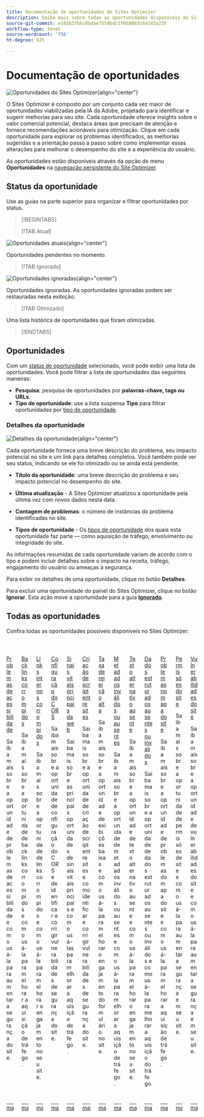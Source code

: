 ```yaml
---
title: Documentação de oportunidades do Sites Optimizer
description: Saiba mais sobre todas as oportunidades disponíveis do Site Optimizer e como usá-las para melhorar o desempenho do seu site.
source-git-commit: e103b37bbc0bdae7554bdc1f058083c64143a235
workflow-type: tm+mt
source-wordcount: '756'
ht-degree: 92%

---
```



# Documentação de oportunidades

![Oportunidades do Sites Optimizer](./assets/overview/hero.png){align="center"}


O Sites Optimizer é composto por um conjunto cada vez maior de oportunidades viabilizadas pela IA da Adobe, projetado para identificar e sugerir melhorias para seu site. Cada oportunidade oferece insights sobre o valor comercial potencial, destaca áreas que precisam de atenção e fornece recomendações acionáveis para otimização. Clique em cada oportunidade para explorar os problemas identificados, as melhorias sugeridas e a orientação passo a passo sobre como implementar essas alterações para melhorar o desempenho do site e a experiência do usuário.

As oportunidades estão disponíveis através da opção de menu **Oportunidades** na [navegação persistente do Site Optimizer](/help/documentation/basics.md#navigation).

## Status da oportunidade

Use as guias na parte superior para organizar e filtrar oportunidades por status.

>[!BEGINTABS]

>[!TAB Atual]

![Oportunidades atuais](./assets/overview/current.png){align="center"}

Oportunidades pendentes no momento.

>[!TAB Ignorado]

![Oportunidades ignoradas](./assets/overview/ignored.png){align="center"}

Oportunidades ignoradas. As oportunidades ignoradas podem ser restauradas nesta exibição.

>[!TAB Otimizado]

Uma lista histórica de oportunidades que foram otimizadas.

>[!ENDTABS]

## Oportunidades

Com um [status de oportunidade](#opportunity-status) selecionado, você pode exibir uma lista de oportunidades. Você pode filtrar a lista de oportunidades das seguintes maneiras:

* **Pesquisa**: pesquisa de oportunidades por **palavras-chave, tags ou URLs**.
* **Tipo de oportunidade**: use a lista suspensa **Tipo** para filtrar oportunidades por [tipo de oportunidade](/help/opportunity-types/overview.md).

### Detalhes da oportunidade

![Detalhes da oportunidade](/help/documentation/opportunities/assets/overview/opportunity-details.png){align="center"}

Cada oportunidade fornece uma breve descrição do problema, seu impacto potencial no site e um link para detalhes completos. Você também pode ver seu status, indicando se ele foi otimizado ou se ainda está pendente.

* **Título da oportunidade**: uma breve descrição do problema e seu impacto potencial no desempenho do site.
* **Última atualização** - A Sites Optimizer atualizou a oportunidade pela última vez com novos dados nesta data.

* **Contagem de problemas**: o número de instâncias do problema identificadas no site.
* **Tipos de oportunidade** - Os [tipos de oportunidade](/help/opportunity-types/overview.md) dos quais esta oportunidade faz parte — como aquisição de tráfego, envolvimento ou integridade do site.

As informações resumidas de cada oportunidade variam de acordo com o tipo e podem incluir detalhes sobre o impacto na receita, tráfego, engajamento do usuário ou ameaças à segurança.

Para exibir os detalhes de uma oportunidade, clique no botão **Detalhes**.

Para excluir uma oportunidade do painel do Sites Optimizer, clique no botão **Ignorar**.  Esta ação move a oportunidade para a guia [**Ignorado**](#opportunity-status).

## Todas as oportunidades

Confira todas as oportunidades possíveis disponíveis no Sites Optimizer:

<!-- CARDS

* ./accessibility-issues.md
  {title=Accessibility issues}
  {image=../../assets/common/card-arrows.png} 
* ./broken-backlinks.md
  {title=Broken backlinks}
  {image=../../assets/common/card-arrows.png}
* ./broken-internal-links.md
  {title=Broken internal links}
  {image=../../assets/common/card-link.png}
* ./cors-configuration.md
  {title=CORS configuration}
  {image=../../assets/common/card-code.png}
* ./core-web-vitals.md
  {title=Core web vitals}
  {image=../../assets/common/card-performance.png}
* ./cross-site-scripting.md
  {title=Cross-site scripting}
  {image=../../assets/common/card-code.png}
* ./high-bounce-rate.md
  {title=High bounce rate}
  {image=../../assets/common/card-arrows.png}    
* ./invalid-or-missing-metadata.md
  {title=Invalid or missing metadata}
  {image=../../assets/common/card-code.png}
* ./missing-alt-text.md
  {title=Missing alt text}
  {image=../../assets/common/card-arrows.png}
* ./missing-invalid-structured-data.md
  {title=Missing or invalid structured data}
  {image=../../assets/common/card-bag.png}
* ./sitemap-issues.md
  {title=Sitemap issues}
  {image=../../assets/common/card-relationship.png}
* ./website-permissions.md
  {title=Website permissions}
  {image=../../assets/common/card-people.png}
* ./website-vulnerabilities.md
  {title=Website vulnerabilities}
  {image=../../assets/common/card-puzzle.png}
  
--->
<!-- START CARDS HTML - DO NOT MODIFY BY HAND -->
<div class="columns">
    <div class="column is-half-tablet is-half-desktop is-one-third-widescreen" aria-label="Accessibility issues">
        <div class="card" style="height: 100%; display: flex; flex-direction: column; height: 100%;">
            <div class="card-image">
                <figure class="image x-is-16by9">
                    <a href="./accessibility-issues.md" title="Problemas de acessibilidade" target="_blank" rel="referrer">
                        <img class="is-bordered-r-small" src="../../assets/common/card-arrows.png" alt="Problemas de acessibilidade"
                             style="width: 100%; aspect-ratio: 16 / 9; object-fit: cover; overflow: hidden; display: block; margin: auto;">
                    </a>
                </figure>
            </div>
            <div class="card-content is-padded-small" style="display: flex; flex-direction: column; flex-grow: 1; justify-content: space-between;">
                <div class="top-card-content">
                    <p class="headline is-size-6 has-text-weight-bold">
                        <a href="./accessibility-issues.md" target="_blank" rel="referrer" title="Problemas de acessibilidade">Problemas de acessibilidade</a>
                    </p>
                    <p class="is-size-6">Saiba mais sobre a oportunidade de problemas de acessibilidade e como usá-la para aumentar a segurança do site.</p>
                </div>
                <a href="./accessibility-issues.md" target="_blank" rel="referrer" class="spectrum-Button spectrum-Button--outline spectrum-Button--primary spectrum-Button--sizeM" style="align-self: flex-start; margin-top: 1rem;">
                    <span class="spectrum-Button-label has-no-wrap has-text-weight-bold">Saiba mais</span>
                </a>
            </div>
        </div>
    </div>
    <div class="column is-half-tablet is-half-desktop is-one-third-widescreen" aria-label="Broken backlinks">
        <div class="card" style="height: 100%; display: flex; flex-direction: column; height: 100%;">
            <div class="card-image">
                <figure class="image x-is-16by9">
                    <a href="./broken-backlinks.md" title="Backlinks corrompidos" target="_blank" rel="referrer">
                        <img class="is-bordered-r-small" src="../../assets/common/card-arrows.png" alt="Backlinks corrompidos"
                             style="width: 100%; aspect-ratio: 16 / 9; object-fit: cover; overflow: hidden; display: block; margin: auto;">
                    </a>
                </figure>
            </div>
            <div class="card-content is-padded-small" style="display: flex; flex-direction: column; flex-grow: 1; justify-content: space-between;">
                <div class="top-card-content">
                    <p class="headline is-size-6 has-text-weight-bold">
                        <a href="./broken-backlinks.md" target="_blank" rel="referrer" title="Backlinks corrompidos">Backlinks corrompidos</a>
                    </p>
                    <p class="is-size-6">Saiba mais sobre a oportunidade de backlinks corrompidos e como usá-la para melhorar a aquisição de tráfego.</p>
                </div>
                <a href="./broken-backlinks.md" target="_blank" rel="referrer" class="spectrum-Button spectrum-Button--outline spectrum-Button--primary spectrum-Button--sizeM" style="align-self: flex-start; margin-top: 1rem;">
                    <span class="spectrum-Button-label has-no-wrap has-text-weight-bold">Saiba mais</span>
                </a>
            </div>
        </div>
    </div>
    <div class="column is-half-tablet is-half-desktop is-one-third-widescreen" aria-label="Broken internal links">
        <div class="card" style="height: 100%; display: flex; flex-direction: column; height: 100%;">
            <div class="card-image">
                <figure class="image x-is-16by9">
                    <a href="./broken-internal-links.md" title="Links internos corrompidos" target="_blank" rel="referrer">
                        <img class="is-bordered-r-small" src="../../assets/common/card-link.png" alt="Links internos corrompidos"
                             style="width: 100%; aspect-ratio: 16 / 9; object-fit: cover; overflow: hidden; display: block; margin: auto;">
                    </a>
                </figure>
            </div>
            <div class="card-content is-padded-small" style="display: flex; flex-direction: column; flex-grow: 1; justify-content: space-between;">
                <div class="top-card-content">
                    <p class="headline is-size-6 has-text-weight-bold">
                        <a href="./broken-internal-links.md" target="_blank" rel="referrer" title="Links internos corrompidos">Links internos corrompidos</a>
                    </p>
                    <p class="is-size-6">Saiba mais sobre a oportunidade de links corrompidos e como usá-la para melhorar o engajamento no seu site.</p>
                </div>
                <a href="./broken-internal-links.md" target="_blank" rel="referrer" class="spectrum-Button spectrum-Button--outline spectrum-Button--primary spectrum-Button--sizeM" style="align-self: flex-start; margin-top: 1rem;">
                    <span class="spectrum-Button-label has-no-wrap has-text-weight-bold">Saiba mais</span>
                </a>
            </div>
        </div>
    </div>
    <div class="column is-half-tablet is-half-desktop is-one-third-widescreen" aria-label="CORS configuration">
        <div class="card" style="height: 100%; display: flex; flex-direction: column; height: 100%;">
            <div class="card-image">
                <figure class="image x-is-16by9">
                    <a href="./cors-configuration.md" title="Configuração do CORS" target="_blank" rel="referrer">
                        <img class="is-bordered-r-small" src="../../assets/common/card-code.png" alt="Configuração do CORS"
                             style="width: 100%; aspect-ratio: 16 / 9; object-fit: cover; overflow: hidden; display: block; margin: auto;">
                    </a>
                </figure>
            </div>
            <div class="card-content is-padded-small" style="display: flex; flex-direction: column; flex-grow: 1; justify-content: space-between;">
                <div class="top-card-content">
                    <p class="headline is-size-6 has-text-weight-bold">
                        <a href="./cors-configuration.md" target="_blank" rel="referrer" title="Configuração do CORS">Configuração do CORS</a>
                    </p>
                    <p class="is-size-6">Saiba mais sobre a oportunidade de configuração do CORS e de identificar e corrigir vulnerabilidades de segurança do site.</p>
                </div>
                <a href="./cors-configuration.md" target="_blank" rel="referrer" class="spectrum-Button spectrum-Button--outline spectrum-Button--primary spectrum-Button--sizeM" style="align-self: flex-start; margin-top: 1rem;">
                    <span class="spectrum-Button-label has-no-wrap has-text-weight-bold">Saiba mais</span>
                </a>
            </div>
        </div>
    </div>
    <div class="column is-half-tablet is-half-desktop is-one-third-widescreen" aria-label="Core web vitals">
        <div class="card" style="height: 100%; display: flex; flex-direction: column; height: 100%;">
            <div class="card-image">
                <figure class="image x-is-16by9">
                    <a href="./core-web-vitals.md" title="Sinais vitais principais da web" target="_blank" rel="referrer">
                        <img class="is-bordered-r-small" src="../../assets/common/card-performance.png" alt="Sinais vitais principais da web"
                             style="width: 100%; aspect-ratio: 16 / 9; object-fit: cover; overflow: hidden; display: block; margin: auto;">
                    </a>
                </figure>
            </div>
            <div class="card-content is-padded-small" style="display: flex; flex-direction: column; flex-grow: 1; justify-content: space-between;">
                <div class="top-card-content">
                    <p class="headline is-size-6 has-text-weight-bold">
                        <a href="./core-web-vitals.md" target="_blank" rel="referrer" title="Sinais vitais principais da web">Sinais vitais principais da web</a>
                    </p>
                    <p class="is-size-6">Saiba mais sobre as principais oportunidades de sinais vitais principais e como usá-las para melhorar a aquisição de tráfego.</p>
                </div>
                <a href="./core-web-vitals.md" target="_blank" rel="referrer" class="spectrum-Button spectrum-Button--outline spectrum-Button--primary spectrum-Button--sizeM" style="align-self: flex-start; margin-top: 1rem;">
                    <span class="spectrum-Button-label has-no-wrap has-text-weight-bold">Saiba mais</span>
                </a>
            </div>
        </div>
    </div>
    <div class="column is-half-tablet is-half-desktop is-one-third-widescreen" aria-label="Cross-site scripting">
        <div class="card" style="height: 100%; display: flex; flex-direction: column; height: 100%;">
            <div class="card-image">
                <figure class="image x-is-16by9">
                    <a href="./cross-site-scripting.md" title="Criação de script entre sites" target="_blank" rel="referrer">
                        <img class="is-bordered-r-small" src="../../assets/common/card-code.png" alt="Criação de script entre sites"
                             style="width: 100%; aspect-ratio: 16 / 9; object-fit: cover; overflow: hidden; display: block; margin: auto;">
                    </a>
                </figure>
            </div>
            <div class="card-content is-padded-small" style="display: flex; flex-direction: column; flex-grow: 1; justify-content: space-between;">
                <div class="top-card-content">
                    <p class="headline is-size-6 has-text-weight-bold">
                        <a href="./cross-site-scripting.md" target="_blank" rel="referrer" title="Criação de script entre sites">Criação de script entre sites</a>
                    </p>
                    <p class="is-size-6">Saiba mais sobre a oportunidade de criação de script entre sites e como identificar e corrigir vulnerabilidades de segurança do site.</p>
                </div>
                <a href="./cross-site-scripting.md" target="_blank" rel="referrer" class="spectrum-Button spectrum-Button--outline spectrum-Button--primary spectrum-Button--sizeM" style="align-self: flex-start; margin-top: 1rem;">
                    <span class="spectrum-Button-label has-no-wrap has-text-weight-bold">Saiba mais</span>
                </a>
            </div>
        </div>
    </div>
    <div class="column is-half-tablet is-half-desktop is-one-third-widescreen" aria-label="High bounce rate">
        <div class="card" style="height: 100%; display: flex; flex-direction: column; height: 100%;">
            <div class="card-image">
                <figure class="image x-is-16by9">
                    <a href="./high-bounce-rate.md" title="Taxa de rejeição alta" target="_blank" rel="referrer">
                        <img class="is-bordered-r-small" src="../../assets/common/card-arrows.png" alt="Taxa de rejeição alta"
                             style="width: 100%; aspect-ratio: 16 / 9; object-fit: cover; overflow: hidden; display: block; margin: auto;">
                    </a>
                </figure>
            </div>
            <div class="card-content is-padded-small" style="display: flex; flex-direction: column; flex-grow: 1; justify-content: space-between;">
                <div class="top-card-content">
                    <p class="headline is-size-6 has-text-weight-bold">
                        <a href="./high-bounce-rate.md" target="_blank" rel="referrer" title="Taxa de rejeição alta">Taxa de rejeição alta</a>
                    </p>
                    <p class="is-size-6">Saiba mais sobre a oportunidade de exibições baixas e como usá-la para melhorar o engajamento do formulário no site.</p>
                </div>
                <a href="./high-bounce-rate.md" target="_blank" rel="referrer" class="spectrum-Button spectrum-Button--outline spectrum-Button--primary spectrum-Button--sizeM" style="align-self: flex-start; margin-top: 1rem;">
                    <span class="spectrum-Button-label has-no-wrap has-text-weight-bold">Saiba mais</span>
                </a>
            </div>
        </div>
    </div>
    <div class="column is-half-tablet is-half-desktop is-one-third-widescreen" aria-label="Invalid or missing metadata">
        <div class="card" style="height: 100%; display: flex; flex-direction: column; height: 100%;">
            <div class="card-image">
                <figure class="image x-is-16by9">
                    <a href="./invalid-or-missing-metadata.md" title="Metadados inválidos ou ausentes" target="_blank" rel="referrer">
                        <img class="is-bordered-r-small" src="../../assets/common/card-code.png" alt="Metadados inválidos ou ausentes"
                             style="width: 100%; aspect-ratio: 16 / 9; object-fit: cover; overflow: hidden; display: block; margin: auto;">
                    </a>
                </figure>
            </div>
            <div class="card-content is-padded-small" style="display: flex; flex-direction: column; flex-grow: 1; justify-content: space-between;">
                <div class="top-card-content">
                    <p class="headline is-size-6 has-text-weight-bold">
                        <a href="./invalid-or-missing-metadata.md" target="_blank" rel="referrer" title="Metadados inválidos ou ausentes">Metadados inválidos ou ausentes</a>
                    </p>
                    <p class="is-size-6">Saiba mais sobre a oportunidade de metadados inválidos ou ausentes e como usá-la para melhorar a aquisição de tráfego.</p>
                </div>
                <a href="./invalid-or-missing-metadata.md" target="_blank" rel="referrer" class="spectrum-Button spectrum-Button--outline spectrum-Button--primary spectrum-Button--sizeM" style="align-self: flex-start; margin-top: 1rem;">
                    <span class="spectrum-Button-label has-no-wrap has-text-weight-bold">Saiba mais</span>
                </a>
            </div>
        </div>
    </div>
    <div class="column is-half-tablet is-half-desktop is-one-third-widescreen" aria-label="Missing alt text">
        <div class="card" style="height: 100%; display: flex; flex-direction: column; height: 100%;">
            <div class="card-image">
                <figure class="image x-is-16by9">
                    <a href="./missing-alt-text.md" title="Texto alternativo ausente" target="_blank" rel="referrer">
                        <img class="is-bordered-r-small" src="../../assets/common/card-arrows.png" alt="Texto alternativo ausente"
                             style="width: 100%; aspect-ratio: 16 / 9; object-fit: cover; overflow: hidden; display: block; margin: auto;">
                    </a>
                </figure>
            </div>
            <div class="card-content is-padded-small" style="display: flex; flex-direction: column; flex-grow: 1; justify-content: space-between;">
                <div class="top-card-content">
                    <p class="headline is-size-6 has-text-weight-bold">
                        <a href="./missing-alt-text.md" target="_blank" rel="referrer" title="Texto alternativo ausente">Texto alternativo ausente</a>
                    </p>
                    <p class="is-size-6">Saiba mais sobre a oportunidade de texto alternativo ausente e como usá-la para melhorar o engajamento no seu site.</p>
                </div>
                <a href="./missing-alt-text.md" target="_blank" rel="referrer" class="spectrum-Button spectrum-Button--outline spectrum-Button--primary spectrum-Button--sizeM" style="align-self: flex-start; margin-top: 1rem;">
                    <span class="spectrum-Button-label has-no-wrap has-text-weight-bold">Saiba mais</span>
                </a>
            </div>
        </div>
    </div>
    <div class="column is-half-tablet is-half-desktop is-one-third-widescreen" aria-label="Missing or invalid structured data">
        <div class="card" style="height: 100%; display: flex; flex-direction: column; height: 100%;">
            <div class="card-image">
                <figure class="image x-is-16by9">
                    <a href="./missing-invalid-structured-data.md" title="Dados estruturados ausentes ou inválidos" target="_blank" rel="referrer">
                        <img class="is-bordered-r-small" src="../../assets/common/card-bag.png" alt="Dados estruturados ausentes ou inválidos"
                             style="width: 100%; aspect-ratio: 16 / 9; object-fit: cover; overflow: hidden; display: block; margin: auto;">
                    </a>
                </figure>
            </div>
            <div class="card-content is-padded-small" style="display: flex; flex-direction: column; flex-grow: 1; justify-content: space-between;">
                <div class="top-card-content">
                    <p class="headline is-size-6 has-text-weight-bold">
                        <a href="./missing-invalid-structured-data.md" target="_blank" rel="referrer" title="Dados estruturados ausentes ou inválidos">Dados estruturados ausentes ou inválidos</a>
                    </p>
                    <p class="is-size-6">Saiba mais sobre a oportunidade de dados estruturados ausentes ou inválidos e como usá-la para melhorar a aquisição do tráfego.</p>
                </div>
                <a href="./missing-invalid-structured-data.md" target="_blank" rel="referrer" class="spectrum-Button spectrum-Button--outline spectrum-Button--primary spectrum-Button--sizeM" style="align-self: flex-start; margin-top: 1rem;">
                    <span class="spectrum-Button-label has-no-wrap has-text-weight-bold">Saiba mais</span>
                </a>
            </div>
        </div>
    </div>
    <div class="column is-half-tablet is-half-desktop is-one-third-widescreen" aria-label="Sitemap issues">
        <div class="card" style="height: 100%; display: flex; flex-direction: column; height: 100%;">
            <div class="card-image">
                <figure class="image x-is-16by9">
                    <a href="./sitemap-issues.md" title="Problemas no mapa do site" target="_blank" rel="referrer">
                        <img class="is-bordered-r-small" src="../../assets/common/card-relationship.png" alt="Problemas no mapa do site"
                             style="width: 100%; aspect-ratio: 16 / 9; object-fit: cover; overflow: hidden; display: block; margin: auto;">
                    </a>
                </figure>
            </div>
            <div class="card-content is-padded-small" style="display: flex; flex-direction: column; flex-grow: 1; justify-content: space-between;">
                <div class="top-card-content">
                    <p class="headline is-size-6 has-text-weight-bold">
                        <a href="./sitemap-issues.md" target="_blank" rel="referrer" title="Problemas no mapa do site">Problemas no mapa do site</a>
                    </p>
                    <p class="is-size-6">Saiba mais sobre a oportunidade de problemas do mapa do site e como usá-la para melhorar a aquisição de tráfego.</p>
                </div>
                <a href="./sitemap-issues.md" target="_blank" rel="referrer" class="spectrum-Button spectrum-Button--outline spectrum-Button--primary spectrum-Button--sizeM" style="align-self: flex-start; margin-top: 1rem;">
                    <span class="spectrum-Button-label has-no-wrap has-text-weight-bold">Saiba mais</span>
                </a>
            </div>
        </div>
    </div>
    <div class="column is-half-tablet is-half-desktop is-one-third-widescreen" aria-label="Website permissions">
        <div class="card" style="height: 100%; display: flex; flex-direction: column; height: 100%;">
            <div class="card-image">
                <figure class="image x-is-16by9">
                    <a href="./website-permissions.md" title="Permissões do site" target="_blank" rel="referrer">
                        <img class="is-bordered-r-small" src="../../assets/common/card-people.png" alt="Permissões do site"
                             style="width: 100%; aspect-ratio: 16 / 9; object-fit: cover; overflow: hidden; display: block; margin: auto;">
                    </a>
                </figure>
            </div>
            <div class="card-content is-padded-small" style="display: flex; flex-direction: column; flex-grow: 1; justify-content: space-between;">
                <div class="top-card-content">
                    <p class="headline is-size-6 has-text-weight-bold">
                        <a href="./website-permissions.md" target="_blank" rel="referrer" title="Permissões do site">Permissões do site</a>
                    </p>
                    <p class="is-size-6">Saiba mais sobre a oportunidade de permissões de site e como usá-la para aumentar a segurança em seu site.</p>
                </div>
                <a href="./website-permissions.md" target="_blank" rel="referrer" class="spectrum-Button spectrum-Button--outline spectrum-Button--primary spectrum-Button--sizeM" style="align-self: flex-start; margin-top: 1rem;">
                    <span class="spectrum-Button-label has-no-wrap has-text-weight-bold">Saiba mais</span>
                </a>
            </div>
        </div>
    </div>
    <div class="column is-half-tablet is-half-desktop is-one-third-widescreen" aria-label="Website vulnerabilities">
        <div class="card" style="height: 100%; display: flex; flex-direction: column; height: 100%;">
            <div class="card-image">
                <figure class="image x-is-16by9">
                    <a href="./website-vulnerabilities.md" title="Vulnerabilidades do site" target="_blank" rel="referrer">
                        <img class="is-bordered-r-small" src="../../assets/common/card-puzzle.png" alt="Vulnerabilidades do site"
                             style="width: 100%; aspect-ratio: 16 / 9; object-fit: cover; overflow: hidden; display: block; margin: auto;">
                    </a>
                </figure>
            </div>
            <div class="card-content is-padded-small" style="display: flex; flex-direction: column; flex-grow: 1; justify-content: space-between;">
                <div class="top-card-content">
                    <p class="headline is-size-6 has-text-weight-bold">
                        <a href="./website-vulnerabilities.md" target="_blank" rel="referrer" title="Vulnerabilidades do site">Vulnerabilidades do site</a>
                    </p>
                    <p class="is-size-6">Saiba mais sobre a oportunidade de vulnerabilidades do site e como usá-la para aumentar a segurança em seu site.</p>
                </div>
                <a href="./website-vulnerabilities.md" target="_blank" rel="referrer" class="spectrum-Button spectrum-Button--outline spectrum-Button--primary spectrum-Button--sizeM" style="align-self: flex-start; margin-top: 1rem;">
                    <span class="spectrum-Button-label has-no-wrap has-text-weight-bold">Saiba mais</span>
                </a>
            </div>
        </div>
    </div>
</div>
<!-- END CARDS HTML - DO NOT MODIFY BY HAND -->


